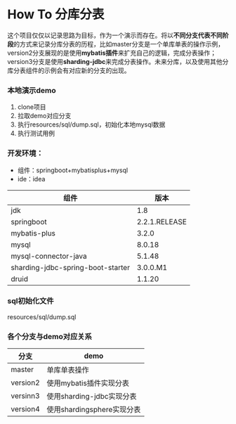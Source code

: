 # How To 分库分表

这个项目仅仅以记录思路为目标，作为一个演示而存在。将以**不同分支代表不同阶段**的方式来记录分库分表的历程，比如master分支是一个单库单表的操作示例，version2分支展现的是使用**mybatis插件**来扩充自己的逻辑，完成分表操作；version3分支是使用**sharding-jdbc**来完成分表操作。未来分库，以及使用其他分库分表组件的示例会有对应新的分支的出现。

### 本地演示demo
1. clone项目
2. 拉取demo对应分支
3. 执行resources/sql/dump.sql，初始化本地mysql数据
4. 执行测试用例

### 开发环境：

 - 组件：springboot+mybatisplus+mysql
 - ide：idea


|组件|版本  |
|--|--|
| jdk |1.8  |
|springboot|2.2.1.RELEASE|
|mybatis-plus|3.2.0|
|mysql|8.0.18|
|mysql-connector-java|5.1.48|
|sharding-jdbc-spring-boot-starter|3.0.0.M1|
|druid|1.1.20|


### sql初始化文件
resources/sql/dump.sql

### 各个分支与demo对应关系
|分支|demo|
|--|--|
|master|单库单表操作|
|version2|使用mybatis插件实现分表|
|versinn3|使用sharding-jdbc实现分表|
|version4|使用shardingsphere实现分表|
